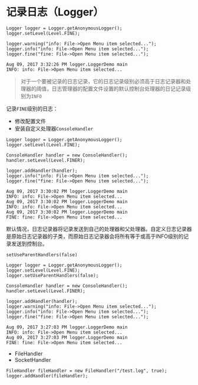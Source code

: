 # 记录日志（Logger）

```
Logger logger = Logger.getAnonymousLogger();
logger.setLevel(Level.FINE);

logger.warning("info: File->Open Menu item selected...");
logger.info("info: File->Open Menu item selected...");
logger.fine("fine: File->Open Menu item selected...");
```

```
Aug 09, 2017 3:32:26 PM logger.LoggerDemo main
INFO: info: File->Open Menu item selected...
```

> 对于一个要被记录的日志记录，它的日志记录级别必须高于日志记录器和处理器的阈值，日志管理器的配置文件设置的默认控制台处理器的日记记录级别为`INFO`



记录`FINE`级别的日志：

- 修改配置文件
- 安装自定义处理器`ConsoleHandler`

```
Logger logger = Logger.getAnonymousLogger();
logger.setLevel(Level.FINE);

ConsoleHandler handler = new ConsoleHandler();
handler.setLevel(Level.FINER);		

logger.addHandler(handler);
logger.info("info: File->Open Menu item selected...");
logger.fine("fine: File->Open Menu item selected...");	
```

```
Aug 09, 2017 3:30:02 PM logger.LoggerDemo main
INFO: info: File->Open Menu item selected...
Aug 09, 2017 3:30:02 PM logger.LoggerDemo main
INFO: info: File->Open Menu item selected...
Aug 09, 2017 3:30:02 PM logger.LoggerDemo main
FINE: fine: File->Open Menu item selected...
```

默认情况，日志记录器将记录发送到自己的处理器和父处理器。自定义日志记录器是原始日志记录器的子类，而原始日志记录器会将所有等于或高于INFO级别的记录发送到控制台。

`setUseParentHandlers(false)`

```
Logger logger = Logger.getAnonymousLogger();
logger.setLevel(Level.FINE);
logger.setUseParentHandlers(false);

ConsoleHandler handler = new ConsoleHandler();
handler.setLevel(Level.FINER);		

logger.addHandler(handler);
logger.warning("info: File->Open Menu item selected...");
logger.info("info: File->Open Menu item selected...");
logger.fine("fine: File->Open Menu item selected...");	
```

```
Aug 09, 2017 3:27:03 PM logger.LoggerDemo main
INFO: info: File->Open Menu item selected...
Aug 09, 2017 3:27:03 PM logger.LoggerDemo main
FINE: fine: File->Open Menu item selected...
```

- FileHandler
- SocketHandler

```
FileHandler fileHandler = new FileHandler("/test.log", true);
logger.addHandler(fileHandler);
```

